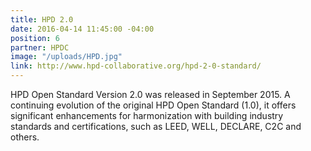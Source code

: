 ```yaml
---
title: HPD 2.0
date: 2016-04-14 11:45:00 -04:00
position: 6
partner: HPDC
image: "/uploads/HPD.jpg"
link: http://www.hpd-collaborative.org/hpd-2-0-standard/
---
```


HPD Open Standard Version 2.0 was released in September 2015.  A continuing evolution of the original HPD Open Standard (1.0), it offers significant enhancements for harmonization with building industry standards and certifications, such as LEED, WELL, DECLARE, C2C and others.